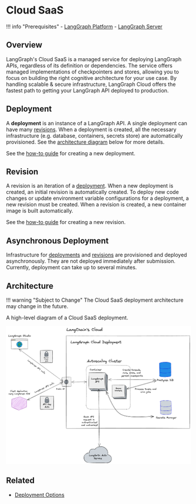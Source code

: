 # Cloud SaaS

!!! info "Prerequisites" 
    - [LangGraph Platform](./langgraph_platform.md) 
    - [LangGraph Server](./langgraph_server.md)

## Overview

LangGraph's Cloud SaaS is a managed service for deploying LangGraph APIs, regardless of its definition or dependencies. The service offers managed implementations of checkpointers and stores, allowing you to focus on building the right cognitive architecture for your use case. By handling scalable & secure infrastructure, LangGraph Cloud offers the fastest path to getting your LangGraph API deployed to production.

## Deployment

A **deployment** is an instance of a LangGraph API. A single deployment can have many [revisions](#revision). When a deployment is created, all the necessary infrastructure (e.g. database, containers, secrets store) are automatically provisioned. See the [architecture diagram](#architecture) below for more details.

See the [how-to guide](../cloud/deployment/cloud.md#create-new-deployment) for creating a new deployment.

## Revision

A revision is an iteration of a [deployment](#deployment). When a new deployment is created, an initial revision is automatically created. To deploy new code changes or update environment variable configurations for a deployment, a new revision must be created. When a revision is created, a new container image is built automatically.

See the [how-to guide](../cloud/deployment/cloud.md#create-new-revision) for creating a new revision.

## Asynchronous Deployment

Infrastructure for [deployments](#deployment) and [revisions](#revision) are provisioned and deployed asynchronously. They are not deployed immediately after submission. Currently, deployment can take up to several minutes.

## Architecture

!!! warning "Subject to Change"
The Cloud SaaS deployment architecture may change in the future.

A high-level diagram of a Cloud SaaS deployment.

![diagram](img/langgraph_cloud_architecture.png)

## Related

- [Deployment Options](./deployment_options.md)
